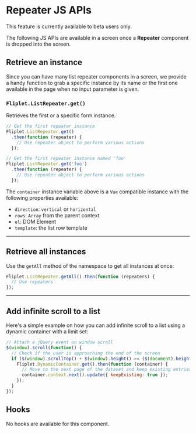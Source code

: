 # Repeater JS APIs

<p class="warning">This feature is currently available to beta users only.</p>

The following JS APIs are available in a screen once a **Repeater** component is dropped into the screen.

## Retrieve an instance

Since you can have many list repeater components in a screen, we provide a handy function to grab a specific instance by its name or the first one available in the page when no input parameter is given.

### `Fliplet.ListRepeater.get()`

Retrieves the first or a specific form instance.

```js
// Get the first repeater instance
Fliplet.ListRepeater.get()
  .then(function (repeater) {
    // Use repeater object to perform various actions
  });

// Get the first repeater instance named 'foo'
Fliplet.ListRepeater.get('foo')
  .then(function (repeater) {
    // Use repeater object to perform various actions
  });
```

The `container` instance variable above is a `Vue` compatible instance with the following properties available:

- `direction`: `vertical` or `horizontal`
- `rows`: `Array` from the parent context
- `el`: DOM Element
- `template`: the list row template

---

## Retrieve all instances

Use the `getAll` method of the namespace to get all instances at once:

```js
Fliplet.ListRepeater.getAll().then(function (repeaters) {
  // Use repeaters
});
```

---

## Add infinite scroll to a list

Here's a simple example on how you can add infinite scroll to a list using a dynamic container with a limit set:

```js
// Attach a jQuery event on window scroll
$(window).scroll(function() {
  // Check if the user is approaching the end of the screen
  if ($(window).scrollTop() + $(window).height() >= ($(document).height() - 200)) {
    Fliplet.DynamicContainer.get().then(function (container) {
      // Move to the next page of the dataset and keep existing entries in the cursor
      container.context.next().update({ keepExisting: true });
    });
  }
});
```

## Hooks

No hooks are available for this component.